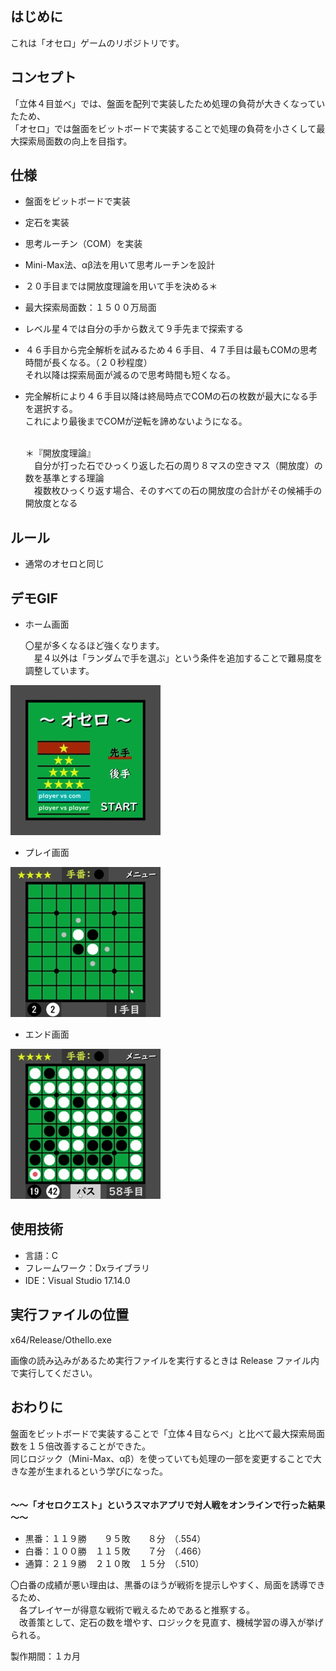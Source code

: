 ﻿## はじめに
これは「オセロ」ゲームのリポジトリです。

## コンセプト
「立体４目並べ」では、盤面を配列で実装したため処理の負荷が大きくなっていたため、  
「オセロ」では盤面をビットボードで実装することで処理の負荷を小さくして最大探索局面数の向上を目指す。

## 仕様
- 盤面をビットボードで実装
- 定石を実装
- 思考ルーチン（COM）を実装
- Mini-Max法、αβ法を用いて思考ルーチンを設計
- ２０手目までは開放度理論を用いて手を決める＊
- 最大探索局面数：１５００万局面
- レベル星４では自分の手から数えて９手先まで探索する
- ４６手目から完全解析を試みるため４６手目、４７手目は最もCOMの思考時間が長くなる。（２０秒程度）  
  それ以降は探索局面が減るので思考時間も短くなる。
- 完全解析により４６手目以降は終局時点でCOMの石の枚数が最大になる手を選択する。  
  これにより最後までCOMが逆転を諦めないようになる。

  <br>
  ＊『開放度理論』<br>
  　自分が打った石でひっくり返した石の周り８マスの空きマス（開放度）の数を基準とする理論<br>
   　複数枚ひっくり返す場合、そのすべての石の開放度の合計がその候補手の開放度となる
  
## ルール
- 通常のオセロと同じ

## デモGIF
- ホーム画面

  〇星が多くなるほど強くなります。  
  　星４以外は「ランダムで手を選ぶ」という条件を追加することで難易度を調整しています。
  
![ホーム画面 gif](README-resource/Othello-home.gif)

- プレイ画面

![プレイ画面 gif](README-resource/Othello-play.gif)

- エンド画面

![エンド画面 gif](README-resource/Othello-end.gif)

## 使用技術
- 言語：C
- フレームワーク：Dxライブラリ
- IDE：Visual Studio 17.14.0

## 実行ファイルの位置
x64/Release/Othello.exe

画像の読み込みがあるため実行ファイルを実行するときは Release ファイル内で実行してください。

## おわりに
盤面をビットボードで実装することで「立体４目ならべ」と比べて最大探索局面数を１５倍改善することができた。  
同じロジック（Mini-Max、αβ）を使っていても処理の一部を変更することで大きな差が生まれるという学びになった。  
<br><br>
**～～「オセロクエスト」というスマホアプリで対人戦をオンラインで行った結果～～**
- 黒番：１１９勝　　９５敗　　８分　（.554）
- 白番：１００勝　１１５敗　　７分　（.466）
- 通算：２１９勝　２１０敗　１５分　（.510）

〇白番の成績が悪い理由は、黒番のほうが戦術を提示しやすく、局面を誘導できるため、  
  　各プレイヤーが得意な戦術で戦えるためであると推察する。  
  　改善策として、定石の数を増やす、ロジックを見直す、機械学習の導入が挙げられる。

製作期間：１カ月
